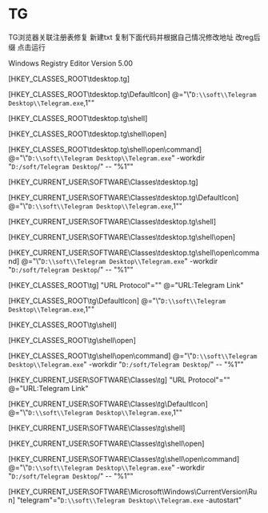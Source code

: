 # TG
TG浏览器关联注册表修复 新建txt 复制下面代码并根据自己情况修改地址 改reg后缀 点击运行


Windows Registry Editor Version 5.00

[HKEY_CLASSES_ROOT\tdesktop.tg]

[HKEY_CLASSES_ROOT\tdesktop.tg\DefaultIcon]
@="\\"`D:\\soft\\Telegram Desktop\\Telegram.exe`,1\""

[HKEY_CLASSES_ROOT\tdesktop.tg\shell]

[HKEY_CLASSES_ROOT\tdesktop.tg\shell\open]

[HKEY_CLASSES_ROOT\tdesktop.tg\shell\open\command]
@="\\"`D:\\soft\\Telegram Desktop\\Telegram.exe`\" -workdir \"`D:/soft/Telegram Desktop`/\" -- \"%1\""

[HKEY_CURRENT_USER\SOFTWARE\Classes\tdesktop.tg]

[HKEY_CURRENT_USER\SOFTWARE\Classes\tdesktop.tg\DefaultIcon]
@="\\"`D:\\soft\\Telegram Desktop\\Telegram.exe`,1\""

[HKEY_CURRENT_USER\SOFTWARE\Classes\tdesktop.tg\shell]

[HKEY_CURRENT_USER\SOFTWARE\Classes\tdesktop.tg\shell\open]

[HKEY_CURRENT_USER\SOFTWARE\Classes\tdesktop.tg\shell\open\command]
@="\\"`D:\\soft\\Telegram Desktop\\Telegram.exe`\" -workdir \"`D:/soft/Telegram Desktop`/\" -- \"%1\""

[HKEY_CLASSES_ROOT\tg]
"URL Protocol"=""
@="URL:Telegram Link"

[HKEY_CLASSES_ROOT\tg\DefaultIcon]
@="\\"`D:\\soft\\Telegram Desktop\\Telegram.exe`,1\""

[HKEY_CLASSES_ROOT\tg\shell]

[HKEY_CLASSES_ROOT\tg\shell\open]

[HKEY_CLASSES_ROOT\tg\shell\open\command]
@="\\"`D:\\soft\\Telegram Desktop\\Telegram.exe`\" -workdir \"`D:/soft/Telegram Desktop`/\" -- \"%1\""

[HKEY_CURRENT_USER\SOFTWARE\Classes\tg]
"URL Protocol"=""
@="URL:Telegram Link"

[HKEY_CURRENT_USER\SOFTWARE\Classes\tg\DefaultIcon]
@="\\"`D:\\soft\\Telegram Desktop\\Telegram.exe`,1\""

[HKEY_CURRENT_USER\SOFTWARE\Classes\tg\shell]

[HKEY_CURRENT_USER\SOFTWARE\Classes\tg\shell\open]

[HKEY_CURRENT_USER\SOFTWARE\Classes\tg\shell\open\command]
@="\\"`D:\\soft\\Telegram Desktop\\Telegram.exe`\" -workdir \"`D:/soft/Telegram Desktop`/\" -- \"%1\""

[HKEY_CURRENT_USER\SOFTWARE\Microsoft\Windows\CurrentVersion\Run]
"telegram"="`D:\\soft\\Telegram Desktop\\Telegram.exe` -autostart"
